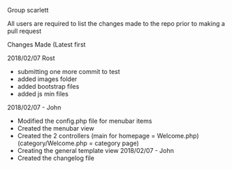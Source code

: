 Group scarlett

All users are required to list the changes made to the repo prior to making a pull request

Changes Made (Latest first


2018/02/07
Rost
- submitting one more commit to test
- added images folder
- added bootstrap files
- added js min files

2018/02/07 - John
- Modified the  config.php file for menubar items
- Created the menubar view
- Created the 2 controllers (main for homepage = Welcome.php)
  (category/Welcome.php = category page)
- Creating the general template view
2018/02/07 - John
- Created the changelog file
